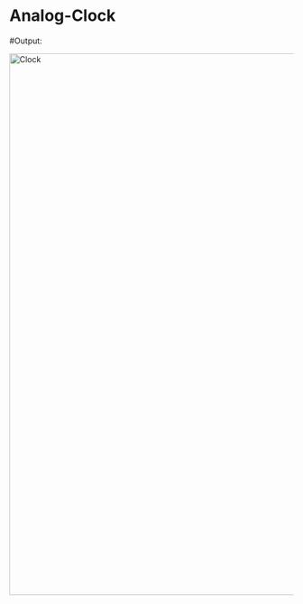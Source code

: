 # Analog-Clock

#Output:


<img width="960" alt="Clock" src="https://user-images.githubusercontent.com/109896705/194699490-e38d76ec-c5be-4337-98f5-f718db9751aa.png">

